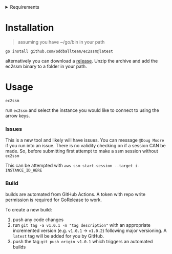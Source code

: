 <details>
<summary>Requirements</summary>

- vpn access
- [AWS Session Manager plugin for AWS CLI](https://docs.aws.amazon.com/systems-manager/latest/userguide/session-manager-working-with-install-plugin.html)

</details>

# Installation
> assuming you have ~/go/bin in your path

```
go install github.com/oddballteam/ec2ssm@latest
```

alternatively you can download a [release](https://github.com/oddballteam/ec2ssm/releases). Unzip the archive and add the ec2ssm binary to a folder in your path.

# Usage
```
ec2ssm
```

run `ec2ssm` and select the instance you would like to connect to using the arrow keys.

### Issues
This is a new tool and likely will have issues. 
You can message `@Doug Moore` if you run into an issue.
There is no validity checking on if a session CAN be made. 
So, before submitting first attempt to make a ssm session without `ec2ssm`

This can be attempted with `aws ssm start-session --target i-INSTANCE_ID_HERE`

### Build
builds are automated from GitHub Actions. A token with repo write permission is required for GoRelease to work.

To create a new build:

1. push any code changes
2. run `git tag -a v1.0.1 -m "tag description"` with an appropriate incremented version (e.g. `v1.0.1` -> `v1.0.2`) following major versioning. A `latest` tag will be added for you by GitHub.
3. push the tag `git push origin v1.0.1` which triggers an automated builds
